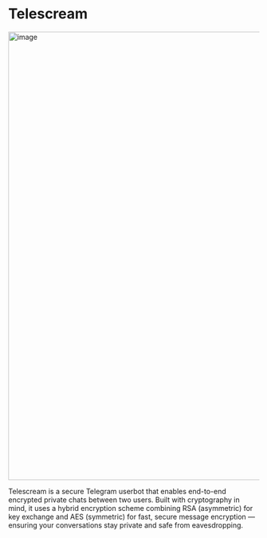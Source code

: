 # Telescream

<img width="1600" height="900" alt="image" src="https://github.com/user-attachments/assets/057895c1-2833-4451-a2db-9f8ededad8aa" />

Telescream is a secure Telegram userbot that enables end-to-end encrypted private chats between two users. Built with cryptography in mind, it uses a hybrid encryption scheme combining RSA (asymmetric) for key exchange and AES (symmetric) for fast, secure message encryption — ensuring your conversations stay private and safe from eavesdropping.
